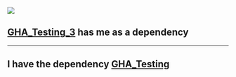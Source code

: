 ![](https://github.com/JoeCReynolds/GHA_Testing_2/actions/workflows/receiver.yml/badge.svg)

## [GHA_Testing_3](https://github.com/JoeCReynolds/GHA_Testing_3) has me as a dependency
---
## I have the dependency [GHA_Testing](https://github.com/JoeCReynolds/GHA_Testing)
